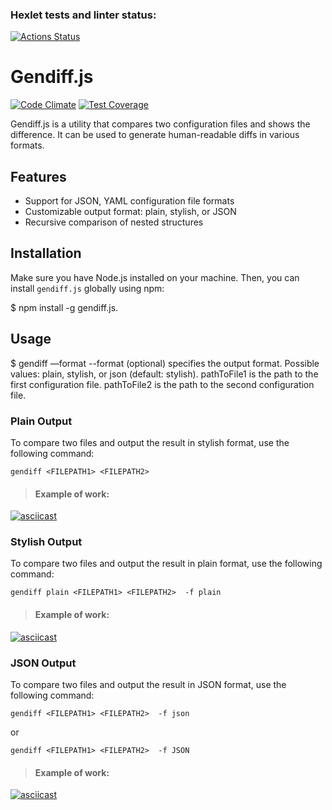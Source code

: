 ### Hexlet tests and linter status: 
[![Actions Status](https://github.com/kazualHD/frontend-project-46/workflows/hexlet-check/badge.svg)](https://github.com/kazualHD/frontend-project-46/actions) 
# Gendiff.js 

[![Code Climate](https://img.shields.io/codeclimate/maintainability/kazualHD/frontend-project-46?style=flat-square)](https://codeclimate.com/github/kazualHD/frontend-project-46) 
[![Test Coverage](https://api.codeclimate.com/v1/badges/286f3e831060f195335c/test_coverage)](https://codeclimate.com/github/kazualHD/frontend-project-46/test_coverage)
 
Gendiff.js is a utility that compares two configuration files and shows the difference. It can be used to generate human-readable diffs in various formats. 
 
## Features 
 
- Support for JSON, YAML configuration file formats 
- Customizable output format: plain, stylish, or JSON 
- Recursive comparison of nested structures 
 
## Installation 
 
Make sure you have Node.js installed on your machine. Then, you can install `gendiff.js` globally using npm: 
 
$ npm install -g gendiff.js. 
 
## **Usage** 
 
$ gendiff —format <format> <pathToFile1> <pathToFile2> 
--format (optional) specifies the output format. Possible values: plain, stylish, or json (default: stylish). 
pathToFile1 is the path to the first configuration file. 
pathToFile2 is the path to the second configuration file. 
 
### Plain Output

To compare two files and output the result in stylish format, use the following command:

```
gendiff <FILEPATH1> <FILEPATH2>
```

> #### Example of work:
>
 [![asciicast](https://asciinema.org/a/I3VStryiA1PhchduoD8EeMsj5.svg)](https://asciinema.org/a/I3VStryiA1PhchduoD8EeMsj5)


### Stylish Output

To compare two files and output the result in plain format, use the following command:

```
gendiff plain <FILEPATH1> <FILEPATH2>  -f plain
```

> #### Example of work:
>
 [![asciicast](https://asciinema.org/a/Z29P9QlWwFzs6l72k5pNBmGKG.svg)](https://asciinema.org/a/Z29P9QlWwFzs6l72k5pNBmGKG)



### JSON Output

To compare two files and output the result in JSON format, use the following command:

```
gendiff <FILEPATH1> <FILEPATH2>  -f json
```

or

```
gendiff <FILEPATH1> <FILEPATH2>  -f JSON
```

> #### Example of work:
>
 [![asciicast](https://asciinema.org/a/OyRXqpfGLZGQxWPo2rVipexNE.svg)](https://asciinema.org/a/OyRXqpfGLZGQxWPo2rVipexNE)
